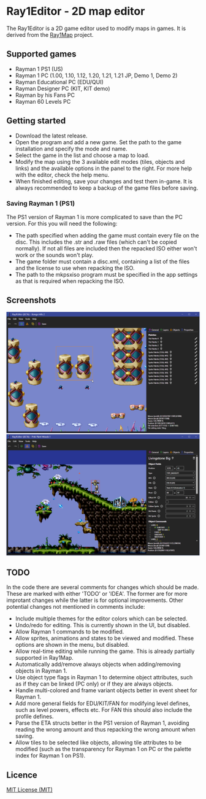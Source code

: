 # Ray1Editor - 2D map editor
The Ray1Editor is a 2D game editor used to modify maps in games. It is derived from the [Ray1Map](https://github.com/Adsolution/Ray1Map) project.

## Supported games
* Rayman 1 PS1 (US)
* Rayman 1 PC (1.00, 1.10, 1.12, 1.20, 1.21, 1.21 JP, Demo 1, Demo 2)
* Rayman Educational PC (EDU/QUI)
* Rayman Designer PC (KIT, KIT demo)
* Rayman by his Fans PC
* Rayman 60 Levels PC

## Getting started
* Download the latest release.
* Open the program and add a new game. Set the path to the game installation and specify the mode and name.
* Select the game in the list and choose a map to load.
* Modify the map using the 3 available edit modes (tiles, objects and links) and the available options in the panel to the right. For more help with the editor, check the help menu.
* When finished editing, save your changes and test them in-game. It is always recommended to keep a backup of the game files before saving.

### Saving Rayman 1 (PS1)
The PS1 version of Rayman 1 is more complicated to save than the PC version. For this you will need the following:
* The path specified when adding the game must contain every file on the disc. This includes the .str and .raw files (which can't be copied normally). If not all files are included then the repacked ISO either won't work or the sounds won't play.
* The game folder must contain a disc.xml, containing a list of the files and the license to use when repacking the ISO.
* The path to the mkpsxiso program must be specified in the app settings as that is required when repacking the ISO.

## Screenshots
![Tile Editor](img/TileEditor.png)
![Object Editor](img/ObjEditor.png)

## TODO
In the code there are several comments for changes which should be made. These are marked with either 'TODO' or 'IDEA'. The former are for more improtant changes while the latter is for optional improvements. Other potential changes not mentioned in comments include:
* Include multiple themes for the editor colors which can be selected.
* Undo/redo for editing. This is currently shown in the UI, but disabled.
* Allow Rayman 1 commands to be modified.
* Allow sprites, animations and states to be viewed and modified. These options are shown in the menu, but disabled.
* Allow real-time editing while running the game. This is already partially supported in Ray1Map.
* Automatically add/remove always objects when adding/removing objects in Rayman 1.
* Use object type flags in Rayman 1 to determine object attributes, such as if they can be linked (PC only) or if they are always objects.
* Handle multi-colored and frame variant objects better in event sheet for Rayman 1.
* Add more general fields for EDU/KIT/FAN for modifying level defines, such as level powers, effects etc. For FAN this should also include the profile defines.
* Parse the ETA structs better in the PS1 version of Rayman 1, avoiding reading the wrong amount and thus repacking the wrong amount when saving.
* Allow tiles to be selected like objects, allowing tile attributes to be modified (such as the transparency for Rayman 1 on PC or the palette index for Rayman 1 on PS1).

## Licence

[MIT License (MIT)](./LICENSE)